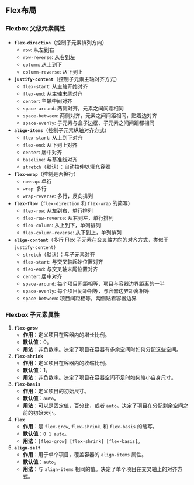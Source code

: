 ## Flex布局



### Flexbox 父级元素属性

- **`flex-direction`**（控制子元素排列方向）
  - `row`: 从左到右
  - `row-reverse`: 从右到左
  - `column`: 从上到下
  - `column-reverse`: 从下到上
- **`justify-content`**（控制子元素主轴对齐方式）
  - `flex-start`: 从主轴开始对齐
  - `flex-end`: 从主轴末尾对齐
  - `center`: 主轴中间对齐
  - `space-around`: 两侧对齐，元素之间间距相同
  - `space-between`: 两侧对齐，元素之间间距相同，贴着边对齐
  - `space-evenly`: 子元素与盒子边框、子元素之间间距都相同
- **`align-items`**（控制子元素纵轴对齐方式）
  - `flex-start`: 从上到下对齐
  - `flex-end`: 从下到上对齐
  - `center`: 居中对齐
  - `baseline`: 与基准线对齐
  - `stretch`（默认）：自动拉伸以填充容器
- **`flex-wrap`**（控制是否换行）
  - `nowrap`: 单行
  - `wrap`: 多行
  - `wrap-reverse`: 多行，反向排列
- **`flex-flow`**（`flex-direction` 和 `flex-wrap` 的简写）
  - `flex-row`: 从左到右，单行排列
  - `flex-row-reverse`: 从右到左，单行排列
  - `flex-column`: 从上到下，单列排列
  - `flex-column-reverse`: 从下到上，单列排列
- **`align-content`**（多行 Flex 子元素在交叉轴方向的对齐方式，类似于 `justify-content`）
  - `stretch`（默认）：与子元素对齐
  - `flex-start`: 与交叉轴起始位置对齐
  - `flex-end`: 与交叉轴末尾位置对齐
  - `center`: 居中对齐
  - `space-around`: 每个项目间距相等，项目与容器边界距离的一半
  - `space-evenly`: 每个项目间距相等，与容器边界距离相等
  - `space-between`: 项目间距相等，两侧贴着容器边界

### Flexbox 子元素属性

1. **`flex-grow`**
   - **作用**：定义项目在容器内的增长比例。
   - **默认值**：0。
   - **用法**：非负数字。决定了项目在容器有多余空间时如何分配这些空间。
2. **`flex-shrink`**
   - **作用**：定义项目在容器内的收缩比例。
   - **默认值**：1。
   - **用法**：非负数字。决定了项目在容器空间不足时如何缩小自身尺寸。
3. **`flex-basis`**
   - **作用**：定义项目的初始尺寸。
   - **默认值**：`auto`。
   - **用法**：可以是固定值，百分比，或者 `auto`。决定了项目在分配剩余空间之前的初始大小。
4. **`flex`**
   - **作用**：是 `flex-grow`, `flex-shrink`, 和 `flex-basis` 的缩写。
   - **默认值**：`0 1 auto`。
   - **用法**：`[flex-grow] [flex-shrink] [flex-basis]`。
5. **`align-self`**
   - **作用**：用于单个项目，覆盖容器的 `align-items` 属性。
   - **默认值**：`auto`。
   - **用法**：与 `align-items` 相同的值。决定了单个项目在交叉轴上的对齐方式。


